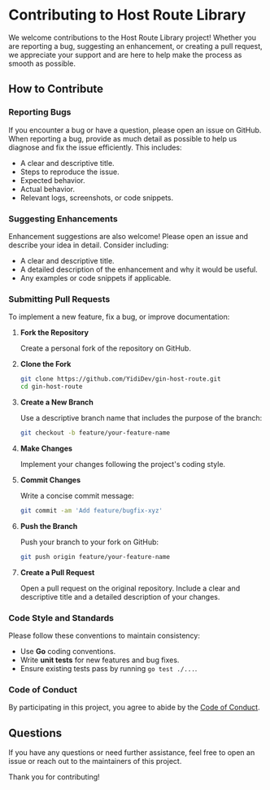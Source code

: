 # Contributing to Host Route Library

We welcome contributions to the Host Route Library project! Whether you are reporting a bug, suggesting an enhancement, or creating a pull request, we appreciate your support and are here to help make the process as smooth as possible.

## How to Contribute

### Reporting Bugs

If you encounter a bug or have a question, please open an issue on GitHub. When reporting a bug, provide as much detail as possible to help us diagnose and fix the issue efficiently. This includes:

- A clear and descriptive title.
- Steps to reproduce the issue.
- Expected behavior.
- Actual behavior.
- Relevant logs, screenshots, or code snippets.

### Suggesting Enhancements

Enhancement suggestions are also welcome! Please open an issue and describe your idea in detail. Consider including:

- A clear and descriptive title.
- A detailed description of the enhancement and why it would be useful.
- Any examples or code snippets if applicable.

### Submitting Pull Requests

To implement a new feature, fix a bug, or improve documentation:

1. **Fork the Repository**

   Create a personal fork of the repository on GitHub.

2. **Clone the Fork**

   ```sh
   git clone https://github.com/YidiDev/gin-host-route.git
   cd gin-host-route
   ```

3. **Create a New Branch**

   Use a descriptive branch name that includes the purpose of the branch:

   ```sh
   git checkout -b feature/your-feature-name
   ```

4. **Make Changes**

   Implement your changes following the project's coding style.

5. **Commit Changes**

   Write a concise commit message:

   ```sh
   git commit -am 'Add feature/bugfix-xyz'
   ```

6. **Push the Branch**

   Push your branch to your fork on GitHub:

   ```sh
   git push origin feature/your-feature-name
   ```

7. **Create a Pull Request**

   Open a pull request on the original repository. Include a clear and descriptive title and a detailed description of your changes.

### Code Style and Standards

Please follow these conventions to maintain consistency:

- Use **Go** coding conventions.
- Write **unit tests** for new features and bug fixes.
- Ensure existing tests pass by running `go test ./...`.

### Code of Conduct

By participating in this project, you agree to abide by the [Code of Conduct](CODE_OF_CONDUCT.md).

## Questions

If you have any questions or need further assistance, feel free to open an issue or reach out to the maintainers of this project.

Thank you for contributing!
